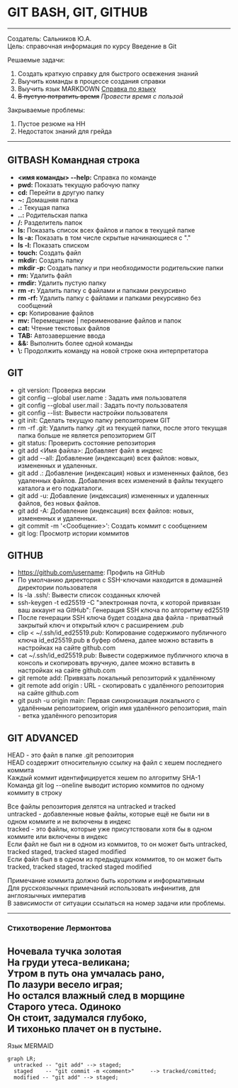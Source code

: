 # GIT BASH, GIT, GITHUB
---
Создатель: Сальников Ю.А.  
Цель: справочная информация по курсу Введение в Git  


Решаемые задачи:  
1. Создать краткую справку для быстрого освежения знаний
2. Выучить команды в процессе создания справки
3. Выучить язык MARKDOWN [Справка по языку](https://www.markdownguide.org/cheat-sheet/ "Дополнительные возможности языка")
4. ~~В пустую потратить время~~ *Провести время с пользой*  


Закрываемые проблемы:  
1. Пустое резюме на HH
2. Недостаток знаний для грейда
---
## GITBASH Командная строка
- **<имя команды> --help:** Справка по команде
- **pwd:** Показать текущую рабочую папку
- **cd:** Перейти в другую папку
- **~:** Домашняя папка
- **.:** Текущая папка
- **..:** Родительская папка
- **/:** Разделитель папок
- **ls:** Показать список всех файлов и папок в текущей папке
- **ls -a:** Показать в том числе скрытые начинающиеся с "."
- **ls -l:** Показать списком
- **touch:** Создать файл
- **mkdir:** Создать папку
- **mkdir -p:** Создать папку и при необходимости родительские папки
- **rm:** Удалить файл
- **rmdir:** Удалить пустую папку
- **rm -r:** Удалить папку с файлами и папками рекурсивно
- **rm -rf:** Удалить папку с файлами и папками рекурсивно без сообщений
- **cp:** Копирование файлов
- **mv:** Перемещение | переименование файлов и папок
- **cat:** Чтение текстовых файлов
- **TAB:** Автозавершение ввода
- **&&:** Выполнить более одной команды
- **\\:** Продолжить команду на новой строке окна интерпретатора
## GIT
- git version: Проверка версии
- git config --global user.name <name>: Задать имя пользователя
- git config --global user.mail <mail>: Задать почту пользователя
- git config --list: Вывести настройки пользователя
- git init: Сделать текущую папку репозиторием GIT
- rm -rf .git: Удалить папку .git из текущей папки, после этого текущая папка больше не является репозиторием GIT
- git status: Проверить состояние репозитория
- git add <Имя файла>: Добавляет файл в индекс
- git add --all: Добавление (индексация) всех файлов: новых, измененных и удаленных.
- git add .: Добавление (индексация) новых и измененных файлов, без удаленных файлов. Добавления всех изменений в файлы текущего каталога и его подкаталоги.
- git add -u: Добавление (индексация) измененных и удаленных файлов, без новых файлов.
- git add -A: Добавление (индексация) всех файлов: новых, измененных и удаленных.
- git commit -m '<Сообщение>': Создать коммит с сообщением
- git log: Просмотр истории коммитов
## GITHUB
- https://github.com/username: Профиль на GitHub
- По умолчанию директория с SSH-ключами находится в домашней директории пользователя
- ls -la .ssh/: Вывести список созданных ключей
- ssh-keygen -t ed25519 -C "электронная почта, к которой привязан ваш аккаунт на GitHub": Генерация SSH ключа по алгоритму ed25519
- После генерации SSH ключа будет создана два файла - приватный закрытый ключ и открытый ключ с расширением .pub
- clip < ~/.ssh/id_ed25519.pub: Копирование содержимого публичного ключа id_ed25519.pub в буфер обмена, далее можно вставить в настройках на сайте github.com
- cat ~/.ssh/id_ed25519.pub: Вывести содержимое публичного ключа в консоль и скопировать вручную, далее можно вставить в настройках на сайте github.com
- git remote add: Привязать локальный репозиторий к удалённому
- git remote add origin <URL>: URL - скопировать с удалённого репозитория на сайте github.com
- git push -u origin main: Первая синхронизация локального с удалённым репозиторием, origin имя удалённого репозитория, main - ветка удалённого репозитория
## GIT ADVANCED
HEAD - это файл в папке .git репозитория<br>
HEAD создержит относительную ссылку на файл с хешем последнего коммита<br>
Каждый коммит идентифицируется хешем по алгоритму SHA-1<br>
Команда git log --oneline выводит историю коммитов по одному коммиту в строку<br>


Все файлы репозитория делятся на untracked и tracked<br>
untracked - добавленные новые файлы, которые ещё не были ни в одном коммите и не включены в индекс<br>
tracked - это файлы, которые уже присутствовали хотя бы в одном коммите или включены в индекс<br>
Если файл не был ни в одном из коммитов, то он может быть untracked, tracked staged, tracked staged modified<br>
Если файл был в в одном из предыдущих коммитов, то он может быть tracked, tracked staged, tracked staged modified<br>


Примечание коммита должно быть коротким и информативным<br>
Для русскоязычных примечаний использовать инфинитив, для англоязычных императив<br>
В зависимости от ситуации ссылаться на номер задачи или проблемы.


---
### Стихотворение Лермонтова


Ночевала тучка золотая  
На груди утеса-великана;  
Утром в путь она умчалась рано,  
По лазури весело играя;  
Но остался влажный след в морщине  
Старого утеса. Одиноко  
Он стоит, задумался глубоко,  
И тихонько плачет он в пустыне.  
---


Язык MERMAID  
```mermaid
graph LR;
  untracked -- "git add" --> staged;
  staged    -- "git commit -m <comment>"     --> tracked/comitted;
  modified -- "git add" --> staged;
```
